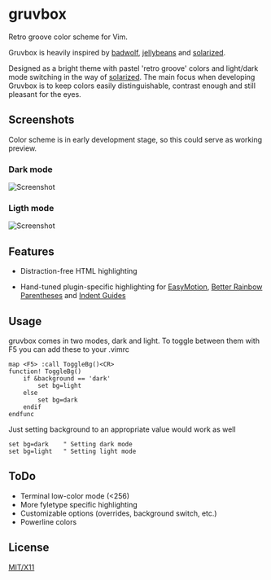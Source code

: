 gruvbox
=======

Retro groove color scheme for Vim.

Gruvbox is heavily inspired by [badwolf][1], [jellybeans][2] and [solarized][3].

Designed as a bright theme with pastel 'retro groove' colors and light/dark mode switching in the way of [solarized][3]. The main focus when developing Gruvbox is to keep colors easily distinguishable, contrast enough and still pleasant for the eyes.

   [1]: https://github.com/sjl/badwolf
   [2]: https://github.com/nanotech/jellybeans.vim
   [3]: http://ethanschoonover.com/solarized

Screenshots
-----------

Color scheme is in early development stage, so this could serve as working preview.

### Dark mode

![Screenshot](http://i.imgur.com/2870c.png)

### Ligth mode

![Screenshot](http://i.imgur.com/oS9I3.png)

Features
--------

* Distraction-free HTML highlighting
* Hand-tuned plugin-specific highlighting for [EasyMotion][4], [Better Rainbow Parentheses][5] and [Indent Guides][6]

   [4]: https://github.com/Lokaltog/vim-easymotion
   [5]: https://github.com/kien/rainbow_parentheses.vim
   [6]: https://github.com/nathanaelkane/vim-indent-guides

Usage
-----

gruvbox comes in two modes, dark and light. To toggle between them with F5 you can add these to your .vimrc

	map <F5> :call ToggleBg()<CR>
	function! ToggleBg()
		if &background == 'dark'
			set bg=light
		else
			set bg=dark
		endif
	endfunc

Just setting background to an appropriate value would work as well

	set bg=dark    " Setting dark mode
	set bg=light   " Setting light mode

ToDo
----

* Terminal low-color mode (&lt;256)
* More fyletype specific highlighting
* Customizable options (overrides, background switch, etc.)
* Powerline colors

License
-------
[MIT/X11][]

   [MIT/X11]: https://en.wikipedia.org/wiki/MIT_License
